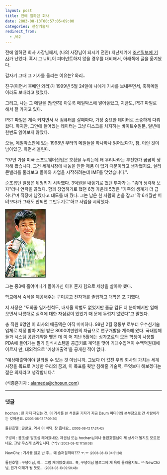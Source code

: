 ```yaml
---
layout: post
title: 전에 일하던 회사
date: 2003-08-13T00:57:05+09:00
categories: 전산기술자
redirect_from:
  - /62
---
```


전에 일하던 회사 사장님께서, (나의 사장님이 되시기 전인) 지난세기에 <a href="http://news.chosun.com/w21data/html/news/199905/199905230434.html">조선일보에 기사</a>가 났었다. 혹시 그 URL이 퍼머넌트하지 않을 경우를 대비해서, 아래쪽에 글을 옮겨놨다.

갑자기 그때 그 기사를 올리는 이유는? 와리..

친구(이면서 후배인 와리)가 1999년 5월 24일에 나에게 기사를 보내주면서, 축하메일이라도 보내라고 했었다.

그리고, 나는 그 메일을 (당연히) 아웃룩 메일박스에 넣어놓았고, 지금도, PST 파일로 해서 잘 가지고 있다.

PST 파일은 계속 커지면서 새 컴퓨터를 살때마다, 가장 중요한 데이터로 소중하게 다뤄왔다. 하지만, 그안에 들어있는 데이터는 그냥 디스크를 차지하는 바이트수일뿐, 일년에 한번도 읽어보지 않았다.

오늘, 메일박스안에 있는 1998년 부터의 메일들을 하나하나 읽어보다가, 참, 이런 것이 남아있군. 하면서 올린다.

> 

"97년 가을 미국 소프트웨어산업은 호황을 누리는데 왜 우리나라는 부진한가 곰곰히 생각해 봤습니다. 그건 세계시장에 내놓을 만한 제품 이 없기 때문이라고 생각했지요. 실리콘밸리를 둘러보고 돌아와 사업을 시작하려는데 IMF를 맞았습니다.".

순조롭던 일정은 뒤엉키기 시작했다. 3억원을 내놓기로 했던 투자가 는 "좀더 생각해 보자"더니 연락을 끊었다. 함께 창업하기로 했던 6명 가운데 5명은 "가족의 생계가 더 급하다"며 직장에 남겠다고 태도를 바 꿨다. 그는 남은 한 사람의 손을 잡고 '딱 6개월만 버텨보다가 그래도 안되면 그만두기로'하고 사업을 시작했다.

![ ](/assets/media/logs_archives_199905230434.jpg)

그는 중3때 홀어머니가 돌아가신 이후 혼자 힘으로 세상을 살아야 했다.

학교에서 숙식을 제공해주는 구미공고 전자과를 졸업하고 대학은 포 기했다.

지 사장은 "도와줄 일가친척도, 내세울 학벌도 없었지만 줄곧 컴퓨 터 분야에서만 일해 오면서 나름대로 실력에 대한 자심감이 있었기 때 문에 두렵지 않았다"고 말했다.

총 직원 6명인 이 회사의 매출액은 아직 미미하다. 98년 2월 정통부 로부터 우수신기술업체로 지정 받아 지원 받은 8000여만원의 자금으로 연구개발을 계속해 왔다. 국내업체들과 시스템 공급계약을 맺은 데 이 어 지난 5월에는 싱가포르의 모든 학생이 사용할 PDA에 들어가는 필기 인식시스템을 공급키로 계약을 맺어 기대수입액이 수백억원대에 이르지 만, 대외적으로 '예상매출액'을 공개한 적이 없다.

"예상매출액이야 달라질 수 있는 것 아닙니까. 그보다 더 값진 우리 회사의 가치는 세계시장을 목표로 겨냥한 우리의 꿈과, 이 목표를 뒷받 침해줄 기술력, 무엇보다 해보겠다는 젊은 의지라고 생각합니다.".

(석종훈기자 : alameda@chosun.com)



* * *

### 댓글



<!--- cmt:123 --->
<!--- mail: --->
<!--- parent:0 --->

<small>hochan : 한 가지 재밌는 건, 이 기사를 쓴 석종훈 기자가 지금 Daum 미디어의 본부장으로 간 사람이라는 것이군요. <small>(2003-08-12 17:09:20)</small></small>


<!--- cmt:124 --->
<!--- mail: --->
<!--- parent:0 --->

<small>돌핀호텔 : 글쿤요, 역시 이 바닥, 참 좁네요.. <small>(2003-08-12 17:37:42)</small></small>


<!--- cmt:125 --->
<!--- mail: --->
<!--- parent:0 --->

<small>구녕이 : 몸조심! 말조심 해야겠네요. 제권님 또는 hochan님이나 돌핀호텔님이 제 상사가 될지도 모르겠네요. 그냥 우스게 소리입니다. (^^)v <small>(2003-08-12 17:58:08)</small></small>


<!--- cmt:126 --->
<!--- mail: --->
<!--- parent:0 --->

<small>NewChz : 기사를 읽고 난 후... 왜 슬퍼질까여???  ㅜ.ㅜ <small>(2003-08-13 04:51:26)</small></small>


<!--- cmt:127 --->
<!--- mail: --->
<!--- parent:0 --->

<small>돌핀호텔 : 구녕이님, 히... 그럼 재미있겠네요.. 혹, 구녕이님 블로그에 제 욕이 올라올지도.. ^^  NewChz님, 뭔가 이해가 될 듯도... <small>(2003-08-13 09:50:48)</small></small>

